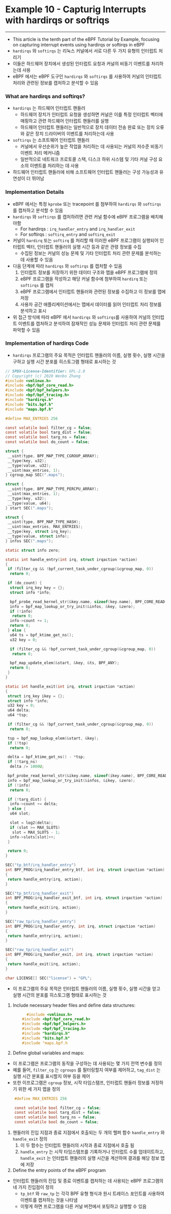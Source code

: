 # Example 10 - Capturig Interrupts with hardirqs or softriqs

---

- This article is the tenth part of the eBPF Tutorial by Example, focusing on capturing interrupt events using hardirqs or softirqs in eBPF
- `hardirqs` 와 `softirqs` 는 리눅스 커널에서 서로 다른 두 가지 유형의 인터럽트 처리기
- 이들은 하드웨어 장치에서 생성된 인터럽트 요청과 커널의 비동기 이벤트를 처리하는데 사용
- eBPF 에서는 eBPF 도구인 `hardirqs` 와 `softirqs` 를 사용하여 커널의 인터럽트 처리와 관련된 정보를 캡처하고 분석할 수 있음

### What are hardirqs and softirqs?

- `hardirqs` 는 하드웨어 인터럽트 핸들러
    - 하드웨어 장치가 인터럽트 요청을 생성하면 커널은 이를 특정 인터럽트 벡터에 매핑하고 관련 하드웨어 인터럽트 핸들러를 실행
    - 하드웨어 인터럽트 핸들러는 일반적으로 장치 데이터 전송 완료 또는 장치 오류와 같은 장치 드라이버의 이벤트를 처리하는데 사용
- `softirqs` 는 소프트웨어 인터럽트 핸들러
    - 커널에서 우선순위가 높은 작업을 처리하는 데 사용되는 커널의 저수준 비동기 이벤트 처리 메커니즘
    - 일반적으로 네트워크 프로토콜 스택, 디스크 하위 시스템 및 기타 커널 구성 요소의 이벤트를 처리하는 데 사용
- 하드웨어 인터럽트 핸들러에 비해 소프트웨어 인터럽트 핸들러는 구성 가능성과 유연성이 더 뛰어남

### Implementation Details

- eBPF 에서는 특정 `kprobe` 또는 tracepoint 를 첨부하여 `hardirqs` 와 `softirqs` 를 캡처하고 분석할 수 있음
- `hardirqs` 와 `softirqs` 를 캡처하려면 관련 커널 함수에 eBPF 프로그램을 배치해야함
    - For hardirqs : `irq_handler_entry` and `irq_handler_exit`
    - For softirqs : `softirq_entry` and `softirq_exit`
- 커널이 `hardirq` 또는 `softirq` 를 처리할 때 이러한 eBPF 프로그램이 실행되어 인터럽트 벡터, 인터럽트 핸들러의 실행 시간 등과 같은 관령 정보를 수집
    - 수집된 정보는 커널의 성능 문제 및 기타 인터럽트 처리 관련 문제를 분석하는 데 사용할 수 있음
- 다음 단계에 따라 `hardirqs` 와 `softirqs` 를 캡처할 수 있음
    1. 인터럽트 정보를 저장하기 위한 데이터 구조와 맵을 eBPF 프로그램에 정의
    2. eBPF 프로그램을 작성하고 해당 커널 함수에 첨부하여 `hardirq` 또는 `softirqs` 를 캡처
    3. eBPF 프로그램에서 인터럽트 핸들러와 관련된 정보를 수집하고 이 정보를 맵에 저장
    4. 사용자 공간 애플리케이션에서는 맵에서 데이터를 읽어 인터럽트 처리 정보를 분석하고 표시
- 위 접근 방식에 따라 eBPF 에서 `hardirqs` 와 `softirqs`를 사용하여 커널의 인터럽트 이벤트를 캡처하고 분석하여 잠재적인 성능 문제와 인터럽트 처리 관련 문제를 파악할 수 있음

### Implementation of hardirqs Code

- `hardirqs` 프로그램의 주요 목적은 인터럽트 핸들러의 이름, 실행 횟수, 실행 시간을 구하고 실행 시간 분포를 히스토그램 형태로 표시하는 것

```c
// SPDX-License-Identifier: GPL-2.0
// Copyright (c) 2020 Wenbo Zhang
#include <vmlinux.h>
#include <bpf/bpf_core_read.h>
#include <bpf/bpf_helpers.h>
#include <bpf/bpf_tracing.h>
#include "hardirqs.h"
#include "bits.bpf.h"
#include "maps.bpf.h"

#define MAX_ENTRIES 256

const volatile bool filter_cg = false;
const volatile bool targ_dist = false;
const volatile bool targ_ns = false;
const volatile bool do_count = false;

struct {
 __uint(type, BPF_MAP_TYPE_CGROUP_ARRAY);
 __type(key, u32);
 __type(value, u32);
 __uint(max_entries, 1);
} cgroup_map SEC(".maps");

struct {
 __uint(type, BPF_MAP_TYPE_PERCPU_ARRAY);
 __uint(max_entries, 1);
 __type(key, u32);
 __type(value, u64);
} start SEC(".maps");

struct {
 __uint(type, BPF_MAP_TYPE_HASH);
 __uint(max_entries, MAX_ENTRIES);
 __type(key, struct irq_key);
 __type(value, struct info);
} infos SEC(".maps");

static struct info zero;

static int handle_entry(int irq, struct irqaction *action)
{
 if (filter_cg && !bpf_current_task_under_cgroup(&cgroup_map, 0))
  return 0;

 if (do_count) {
  struct irq_key key = {};
  struct info *info;

  bpf_probe_read_kernel_str(&key.name, sizeof(key.name), BPF_CORE_READ(action, name));
  info = bpf_map_lookup_or_try_init(&infos, &key, &zero);
  if (!info)
   return 0;
  info->count += 1;
  return 0;
 } else {
  u64 ts = bpf_ktime_get_ns();
  u32 key = 0;

  if (filter_cg && !bpf_current_task_under_cgroup(&cgroup_map, 0))
   return 0;

  bpf_map_update_elem(&start, &key, &ts, BPF_ANY);
  return 0;
 }
}

static int handle_exit(int irq, struct irqaction *action)
{
 struct irq_key ikey = {};
 struct info *info;
 u32 key = 0;
 u64 delta;
 u64 *tsp;

 if (filter_cg && !bpf_current_task_under_cgroup(&cgroup_map, 0))
  return 0;

 tsp = bpf_map_lookup_elem(&start, &key);
 if (!tsp)
  return 0;

 delta = bpf_ktime_get_ns() - *tsp;
 if (!targ_ns)
  delta /= 1000U;

 bpf_probe_read_kernel_str(&ikey.name, sizeof(ikey.name), BPF_CORE_READ(action, name));
 info = bpf_map_lookup_or_try_init(&infos, &ikey, &zero);
 if (!info)
  return 0;

 if (!targ_dist) {
  info->count += delta;
 } else {
  u64 slot;

  slot = log2(delta);
  if (slot >= MAX_SLOTS)
   slot = MAX_SLOTS - 1;
  info->slots[slot]++;
 }

 return 0;
}

SEC("tp_btf/irq_handler_entry")
int BPF_PROG(irq_handler_entry_btf, int irq, struct irqaction *action)
{
 return handle_entry(irq, action);
}

SEC("tp_btf/irq_handler_exit")
int BPF_PROG(irq_handler_exit_btf, int irq, struct irqaction *action)
{
 return handle_exit(irq, action);
}

SEC("raw_tp/irq_handler_entry")
int BPF_PROG(irq_handler_entry, int irq, struct irqaction *action)
{
 return handle_entry(irq, action);
}

SEC("raw_tp/irq_handler_exit")
int BPF_PROG(irq_handler_exit, int irq, struct irqaction *action)
{
 return handle_exit(irq, action);
}

char LICENSE[] SEC("license") = "GPL";
```

- 이 프로그램의 주요 목적은 인터럽트 핸들러의 이름, 실행 횟수, 실행 시간을 얻고 실행 시간의 분포를 히스토그램 형태로 표시하는 것
1. Include necessary header files and define data structures:
    
    ```c
     	  #include <vmlinux.h>
        #include <bpf/bpf_core_read.h>
        #include <bpf/bpf_helpers.h>
        #include <bpf/bpf_tracing.h>
        #include "hardirqs.h"
        #include "bits.bpf.h"
        #include "maps.bpf.h
    ```
    
2. Define global variables and maps:
- 이 프로그램은 프로그램의 동작을 구성하는 데 사용되는 몇 가지 전역 변수를 정의
- 예를 들어, `filter_cg` 는 `cgroups` 를 필터링할지 여부를 제어하고, `tag_dist` 는 실행 시간 분포를 표시할지 여부 등을 제어
- 또한 이프로그램은 `cgroup` 정보, 시작 타임스탬프, 인터럽트 핸들러 정보를 저정하기 위한 세 가지 맵을 정의

```c
    #define MAX_ENTRIES 256

    const volatile bool filter_cg = false;
    const volatile bool targ_dist = false;
    const volatile bool targ_ns = false;
    const volatile bool do_count = false;
```

1. 핸들러의 진입 지점과 종료 지점에서 호출되는 두 개의 헬퍼 함수 `handle_entry` 와 `handle_exit` 정의
    1. 이 두 함수는 인터럽트 핸들러의 시작과 종료 지점에서 호출 됨
    2. `handle_entry` 는 시작 타임스탬프를 기록하거나 인터럽트 수를 업데이트하고, `handle_exit` 는 인터럽트 핸들러의 실행 시간을 계산하여 결과를 해당 정보 맵에 저장
2. Define the entry points of the eBPF program
- 인터럽트 핸들러의 진입 및 종료 이벤트를 캡처하는 데 사용되는 eBPF 프로그램의 네 가지 진입점이 정의
    - `tp_btf` 와 `raw_tp` 는 각각 BPF 유형 형식과 원시 트레이스 포인트를 사용하여 이벤트를 캡처하는 것을 나타냄
    - 이렇게 하면 프로그램을 다른 커널 버전에서 포팅하고 실행할 수 있음